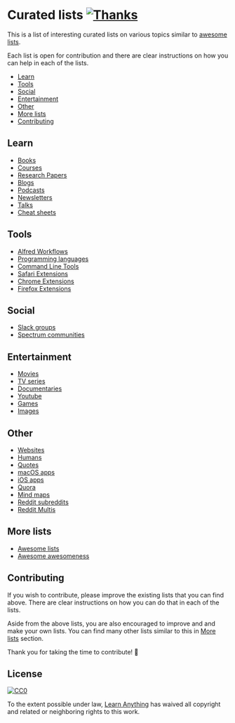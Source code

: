 # Curated lists [![Thanks](https://img.shields.io/badge/Say%20Thanks-💗-ff69b4.svg)](https://www.patreon.com/learnanything)
This is a list of interesting curated lists on various topics similar to [awesome lists](https://github.com/sindresorhus/awesome).

Each list is open for contribution and there are clear instructions on how you can help in each of the lists.

- [Learn](#learn)
- [Tools](#tools)
- [Social](#social)
- [Entertainment](#entertainment)
- [Other](#other)
- [More lists](#more-lists)
- [Contributing](#contributing)

## Learn
- [Books](https://github.com/learn-anything/books#interesting-books--)
- [Courses](https://github.com/learn-anything/courses#interesting-courses--)
- [Research Papers](https://github.com/learn-anything/research-papers#interesting-research-papers--)
- [Blogs](https://github.com/learn-anything/blogs#interesting-blogs--)
- [Podcasts](https://github.com/learn-anything/podcasts#interesting-podcasts--)
- [Newsletters](https://github.com/learn-anything/newsletters#interesting-newsletters--)
- [Talks](https://github.com/learn-anything/talks#interesting-talks--)
- [Cheat sheets](https://github.com/learn-anything/cheat-sheets#interesting-cheat-sheets--)

## Tools
- [Alfred Workflows](https://github.com/learn-anything/alfred-workflows#amazing-alfred-workflows--)
- [Programming languages](https://github.com/learn-anything/programming-languages#interesting-programming-languages--)
- [Command Line Tools](https://github.com/learn-anything/command-line-tools#interesting-command-line-utilities--)
- [Safari Extensions](https://github.com/learn-anything/safari-extensions#interesting-safari-extensions--)
- [Chrome Extensions](https://github.com/learn-anything/chrome-extensions#interesting-chrome-extensions--)
- [Firefox Extensions](https://github.com/learn-anything/firefox-extensions#interesting-firefox-extensions--)

## Social
- [Slack groups](https://github.com/learn-anything/slack-groups#interesting-slack-groups--)
- [Spectrum communities](https://github.com/learn-anything/spectrum#interesting-spectrum-communities--)

## Entertainment
- [Movies](https://github.com/learn-anything/movies#interesting-movies--)
- [TV series](https://github.com/learn-anything/tv-series#interesting-tv-series--)
- [Documentaries](https://github.com/learn-anything/documentaries#interesting-documentaries--)
- [Youtube](https://github.com/learn-anything/youtube#interesting-youtube-channels--)
- [Games](https://github.com/learn-anything/games#interesting-games--)
- [Images](https://github.com/learn-anything/images#interesting-image-albums--)

## Other
- [Websites](https://github.com/learn-anything/websites#interesting-websites--)
- [Humans](https://github.com/learn-anything/humans#interesting-humans--)
- [Quotes](https://github.com/learn-anything/quotes#interesting-quotes--)
- [macOS apps](https://github.com/learn-anything/macos-apps#interesting-macos-apps--)
- [iOS apps](https://github.com/learn-anything/ios-apps#interesting-ios-apps--)
- [Quora](https://github.com/learn-anything/quora#quora-communities---)
- [Mind maps](https://github.com/learn-anything/mindmaps#interesting-mind-maps--)
- [Reddit subreddits](https://github.com/learn-anything/reddit#interesting-reddit-subreddits--)
- [Reddit Multis](https://github.com/learn-anything/reddit-multi#interesting-reddit-multis--)

## More lists
- [Awesome lists](https://github.com/sindresorhus/awesome)
- [Awesome awesomeness](https://github.com/bayandin/awesome-awesomeness)

## Contributing
If you wish to contribute, please improve the existing lists that you can find above. There are clear instructions on how you can do that in each of the lists.

Aside from the above lists, you are also encouraged to improve and and make your own lists. You can find many other lists similar to this in [More lists](#more-lists) section.

Thank you for taking the time to contribute! 💜

## License
[![CC0](http://mirrors.creativecommons.org/presskit/buttons/88x31/svg/cc-zero.svg)](https://creativecommons.org/publicdomain/zero/1.0/)

To the extent possible under law, [Learn Anything](https://learn-anything.xyz) has waived all copyright and related or neighboring rights to this work.